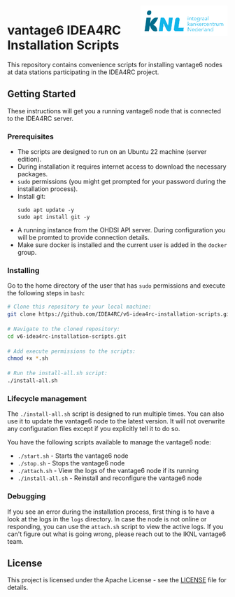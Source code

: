 <img src="https://github.com/IKNL/guidelines/blob/master/resources/logos/iknl_nl.png?raw=true" width=200 align="right">

# vantage6 IDEA4RC Installation Scripts

This repository contains convenience scripts for installing vantage6 nodes at data
stations participating in the IDEA4RC project.

## Getting Started
These instructions will get you a running vantage6 node that is connected to the
IDEA4RC server.

### Prerequisites

- The scripts are designed to run on an Ubuntu 22 machine (server edition).
- During installation it requires internet access to download the necessary packages.
- `sudo` permissions (you might get prompted for your password during the installation
  process).
- Install git:
    ```
    sudo apt update -y
    sudo apt install git -y
    ```
- A running instance from the OHDSI API server. During configuration you will be promted
  to provide connection details.
- Make sure docker is installed and the current user is added in the `docker` group.

### Installing
Go to the home directory of the user that has `sudo` permissions and execute the
following steps in `bash`:

```bash
# Clone this repository to your local machine:
git clone https://github.com/IDEA4RC/v6-idea4rc-installation-scripts.git

# Navigate to the cloned repository:
cd v6-idea4rc-installation-scripts.git

# Add execute permissions to the scripts:
chmod +x *.sh

# Run the install-all.sh script:
./install-all.sh
```

### Lifecycle management

The `./install-all.sh` script is designed to run multiple times. You can also use it
to update the vantage6 node to the latest version. It will not overwrite any
configuration files except if you explicitly tell it to do so.

You have the following scripts available to manage the vantage6 node:

- `./start.sh` - Starts the vantage6 node
- `./stop.sh` - Stops the vantage6 node
- `./attach.sh` - View the logs of the vantage6 node if its running
- `./install-all.sh` - Reinstall and reconfigure the vantage6 node

### Debugging

If you see an error during the installation process, first thing is to have a look at
the logs in the `logs` directory. In case the node is not online or responding, you can
use the `attach.sh` script to view the active logs. If you can't figure out what is
going wrong, please reach out to the IKNL vantage6 team.

## License

This project is licensed under the Apache License - see the [LICENSE](LICENSE) file for
details.
